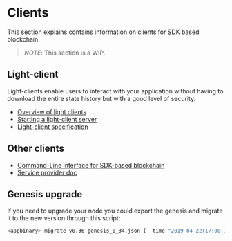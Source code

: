 # Clients

This section explains contains information on clients for SDK based blockchain. 

>*NOTE*: This section is a WIP. 

## Light-client

Light-clients enable users to interact with your application without having to download the entire state history but with a good level of security. 

- [Overview of light clients](./lite/README.md)
- [Starting a light-client server](./lite/getting_started.md)
- [Light-client specification](./lite/specification.md)

## Other clients

- [Command-Line interface for SDK-based blockchain](./cli.md)
- [Service provider doc](./service-providers.md)

## Genesis upgrade

If you need to upgrade your node you could export the genesis and migrate it to the new version through this script:

```bash
<appbinary> migrate v0.36 genesis_0_34.json [--time "2019-04-22T17:00:11Z"] [--chain-id test] > ~/.gaiad/genesis.json 
```
